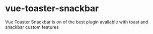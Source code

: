 # vue-toaster-snackbar
Vue Toaster Snackbar is on of the best plugin available with toast and snackbar custom features
